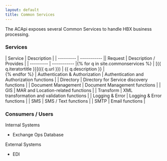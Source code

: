 ```yaml
---
layout: default
title: Common Services
---
```


The ACApi exposes several Common Services to handle HBX business processing.

### Services

| Service	| Description |
| --------- | ----------- || Request	 | Description / Provides |
| --------- | ----------- |{% for q in site.commonservices %}
| [{{ q.iteratortitle }}]({{ q.url }}) | {{ q.description }} |<br>{% endfor %}
| Authentication & Authorization | Authentication and Authorization functions |
| Directory	| Directory for Service discovery functions |
| Document Management	| Document Management functions |
| GIS	| MAR and Location-related functions |
| Transform	| XML transformation and validation functions |
| Logging & Error	| Logging & Error functions |
| SMS	| SMS / Text functions |
| SMTP	| Email functions |

### Consumers / Users

Internal Systems
- Exchange Ops Database

External Systems
- EDI

